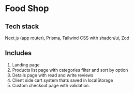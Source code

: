 # Food Shop

## Tech stack
Next.js (app router), Prisma, Tailwind CSS with shadcn/ui, Zod

## Includes
1. Landing page
2. Products list page with categories filter and sort by option
3. Details page with read and write reviews
4. Client side cart system thats saved in localStorage
5. Custom checkout page with validation.
